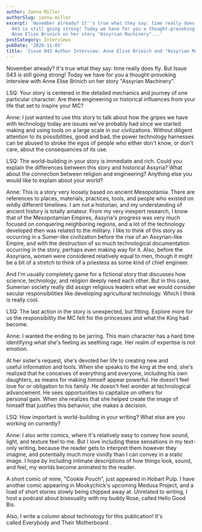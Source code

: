 ```yaml
---
author: Janna Miller
authorSlug: janna-miller
excerpt: 'November already? It''s true what they say: time really does fly. But Issue
  043 is still going strong! Today we have for you a thought-provoking interview with
  Anne Elise Brinich on her story "Assyrian Machinery"...'
postCategory: Interviews
pubDate: '2020-11-03'
title: 'Issue 043 Author Interview: Anne Elise Brinich and "Assyrian Machinery"'
---
```

November already? It's true what they say: time really does fly. But Issue 043 is still going strong! Today we have for you a thought-provoking interview with Anne Elise Brinich on her story "Assyrian Machinery".

LSQ: Your story is centered in the detailed mechanics and journey of one particular character. Are there engineering or historical influences from your life that set to inspire your MC?

Anne: I just wanted to use this story to talk about how the gripes we have with technology today are issues we've probably had since we started making and using tools on a large scale in our civilizations. Without diligent attention to its possibilities, good and bad, the power technology harnesses can be abused to stroke the egos of people who either don't know, or don't care, about the consequences of its use.

LSQ: The world-building in your story is immediate and rich. Could you explain the differences between this story and historical Assyria? What about the connection between religion and engineering? Anything else you would like to explain about your world?

Anne: This is a story very loosely based on ancient Mesopotamia. There are references to places, materials, practices, tools, and people who existed on wildly different timelines. I am not a historian, and my understanding of ancient history is totally amateur. From my very inexpert research, I know that of the Mesopotamian Empires, Assyria's progress was very much focused on conquering neighboring regions, and a lot of the technology developed then was related to the military. I like to think of this story as occurring in a Sumer-like civilization before the rise of an Assyrian-like Empire, and with the destruction of so much technological documentation occurring in the story, perhaps even making way for it. Also, before the Assyrians, women were considered relatively equal to men, though it might be a bit of a stretch to think of a priestess as some kind of chief engineer.

And I'm usually completely game for a fictional story that discusses how science, technology, and religion deeply need each other. But in this case, Sumerian society really did assign religious leaders what we would consider secular responsibilities like developing agricultural technology. Which I think is really cool.

LSQ: The last action in the story is unexpected, but fitting. Explore more for us the responsibility the MC felt for the princesses and what the King had become.

Anne: I wanted the ending to be jarring. This main character has a hard time identifying what she's feeling as seething rage. Her realm of expertise is not emotion.

At her sister's request, she's devoted her life to creating new and useful information and tools. When she speaks to the king at the end, she's realized that he conceives of everything and everyone, including his own daughters, as means for making himself appear powerful. He doesn't feel love for or obligation to his family. He doesn't feel wonder at technological advancement. He sees opportunities to capitalize on others for personal gain. When she realizes that she helped create the image of himself that justifies this behavior, she makes a decision.

LSQ: How important is world-building in your writing? What else are you working on currently?

Anne: I also write comics, where it's relatively easy to convey how sound, light, and texture feel to me. But I love including these sensations in my text-only writing, because the reader gets to interpret them however they imagine, and potentially much more vividly than I can convey in a static image. I hope by including intimate descriptions of how things look, sound, and feel, my worlds become animated to the reader.

A short comic of mine, "Cookie Pouch", just appeared in Hobart Pulp. I have another comic appearing in Mookychick's upcoming Medusa Project, and a load of short stories slowly being chipped away at. Unrelated to writing, I host a podcast about bisexuality with my buddy Rose, called Hello Good Bis.

Also, I write a column about technology for this publication! It's called Everybody and Their Motherboard .